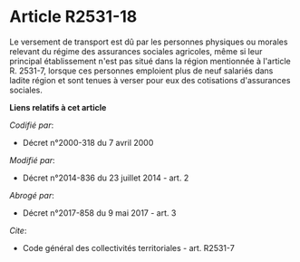 # Article R2531-18

Le versement de transport est dû par les personnes physiques ou morales relevant du régime des assurances sociales agricoles,
même si leur principal établissement n'est pas situé dans la région mentionnée à l'article R. 2531-7, lorsque ces personnes
emploient plus de neuf salariés dans ladite région et sont tenues à verser pour eux des cotisations d'assurances sociales.

**Liens relatifs à cet article**

_Codifié par_:

  - Décret n°2000-318 du 7 avril 2000

_Modifié par_:

  - Décret n°2014-836 du 23 juillet 2014 - art. 2

_Abrogé par_:

  - Décret n°2017-858 du 9 mai 2017 - art. 3

_Cite_:

  - Code général des collectivités territoriales - art. R2531-7
